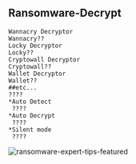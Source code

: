 ## Ransomware-Decrypt

	Wannacry Decryptor
	Wannacry??
	Locky Decryptor
	Locky??
	Cryptowall Decryptor
	Cryptowall??
	Wallet Decryptor
	Wallet??
	##etc...
	????
	*Auto Detect
	 ????
	*Auto Decrypt
	 ????
	*Silent mode
	 ????

![ransomware-expert-tips-featured](https://user-images.githubusercontent.com/18667394/29311359-954bfe84-81a9-11e7-9ac2-9cf92fa1f140.jpg)

